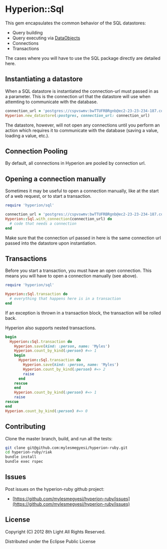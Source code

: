 Hyperion::Sql
=============

This gem encapsulates the common behavior of the SQL datastores:

  * Query building
  * Query executing via [DataObjects](https://github.com/datamapper/do)
  * Connections
  * Transactions

The cases where you will have to use the SQL package directly are detailed here.

## Instantiating a datastore

When a SQL datastore is instantiated the connection-url must passed in as a parameter. This is the connection url that the datastore will use when attemting to communicate with the database.

``` ruby
connection_url = 'postgres://cspvswmv:bwTTUFRBRgnb@ec2-23-23-234-187.compute-1.amazonaws.com:5432/d1uh0jkh0n8j3l'
Hyperion.new_datastore(:postgres, connection_url: connection_url)
```

The datastore, however, will not open any connections until you perform an action which requires it to communicate with the database (saving a value, loading a value, etc.).

## Connection Pooling

By default, all connections in Hyperion are pooled by connection url.

## Opening a connection manually

Sometimes it may be useful to open a connection manually, like at the start of a web request, or to start a transaction.

``` ruby
require 'hyperion/sql'

connection_url = 'postgres://cspvswmv:bwTTUFRBRgnb@ec2-23-23-234-187.compute-1.amazonaws.com:5432/d1uh0jkh0n8j3l'
Hyperion::Sql.with_connection(connection_url) do
  # code that needs a connection
end
```

Make sure that the connection url passed in here is the same connection url passed into the datastore upon instantiation.

## Transactions

Before you start a transaction, you must have an open connection. This means you will have to open a connection manually (see above).

``` ruby
require 'hyperion/sql'

Hyperion::Sql.transaction do
  # everything that happens here is in a transaction
end
```

If an exception is thrown in a transaction block, the transaction will be rolled back.

Hyperion also supports nested transactions.

``` ruby
begin
  Hyperion::Sql.transaction do
    Hyperion.save(kind: :person, name: 'Myles')
    Hyperion.count_by_kind(:person) #=> 1
    begin
      Hyperion::Sql.transaction do
        Hyperion.save(kind: :person, name: 'Myles')
        Hyperion.count_by_kind(:person) #=> 2
        raise
      end
    rescue
    end
    Hyperion.count_by_kind(:person) #=> 1
    raise
rescue
end
Hyperion.count_by_kind(:person) #=> 0
```

## Contributing

Clone the master branch, build, and run all the tests:

``` bash
git clone git@github.com:mylesmegyesi/hyperion-ruby.git
cd hyperion-ruby/riak
bundle install
bundle exec rspec
```

## Issues

Post issues on the hyperion-ruby github project:

* [https://github.com/mylesmegyesi/hyperion-ruby/issues](https://github.com/mylesmegyesi/hyperion-ruby/issues)


## License

Copyright (C) 2012 8th Light All Rights Reserved.

Distributed under the Eclipse Public License
